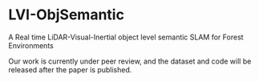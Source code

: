 # LVI-ObjSemantic
A Real time LiDAR-Visual-Inertial object level semantic SLAM for Forest Environments

Our work is currently under peer review, and the dataset and code will be released after the paper is published.
